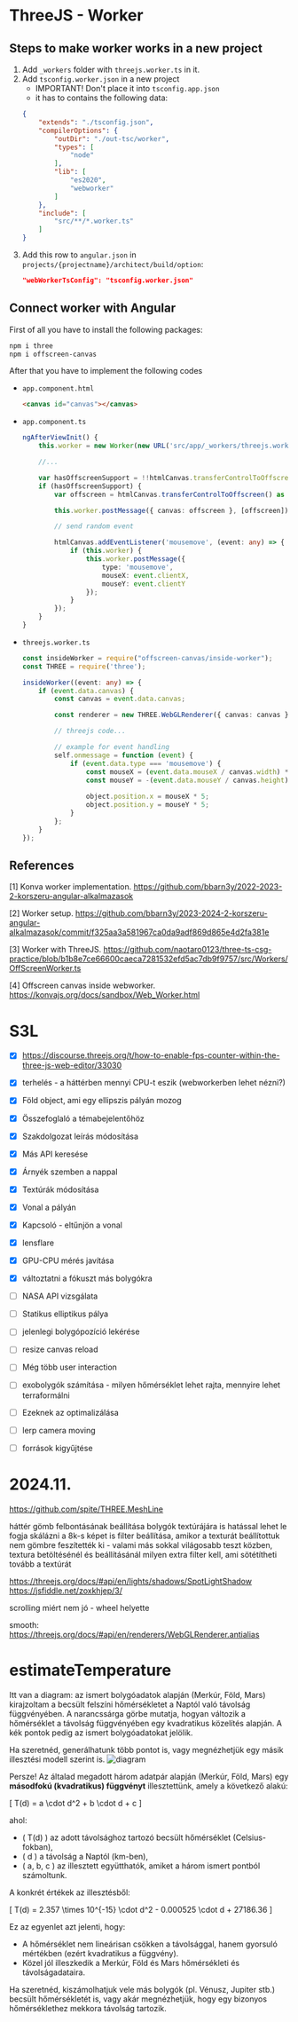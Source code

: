# ThreeJS - Worker

## Steps to make worker works in a new project

1. Add `_workers` folder with `threejs.worker.ts` in it.
2. Add `tsconfig.worker.json` in a new project
    - IMPORTANT! Don't place it into `tsconfig.app.json`
    - it has to contains the following data:
    ```json
    {
        "extends": "./tsconfig.json",
        "compilerOptions": {
            "outDir": "./out-tsc/worker",
            "types": [
                "node"
            ],
            "lib": [
                "es2020",
                "webworker"
            ]
        },
        "include": [
            "src/**/*.worker.ts"
        ]
    }
    ```
3. Add this row to `angular.json` in `projects/{projectname}/architect/build/option`:
    ```json
    "webWorkerTsConfig": "tsconfig.worker.json"
    ```

## Connect worker with Angular
First of all you have to install the following packages:
```sh
npm i three
npm i offscreen-canvas
```

After that you have to implement the following codes
- `app.component.html`
    ```html
    <canvas id="canvas"></canvas>
    ```

- `app.component.ts`
    ```ts
    ngAfterViewInit() {
        this.worker = new Worker(new URL('src/app/_workers/threejs.worker.ts', import.meta.url));

        //...

        var hasOffscreenSupport = !!htmlCanvas.transferControlToOffscreen;
        if (hasOffscreenSupport) {
            var offscreen = htmlCanvas.transferControlToOffscreen() as any;

            this.worker.postMessage({ canvas: offscreen }, [offscreen]);

            // send random event

            htmlCanvas.addEventListener('mousemove', (event: any) => {
                if (this.worker) {
                    this.worker.postMessage({
                        type: 'mousemove',
                        mouseX: event.clientX,
                        mouseY: event.clientY
                    });
                }
            });
        }
    }
    ```

- `threejs.worker.ts`
    ```ts
    const insideWorker = require("offscreen-canvas/inside-worker");
    const THREE = require('three');

    insideWorker((event: any) => {
        if (event.data.canvas) {
            const canvas = event.data.canvas;

            const renderer = new THREE.WebGLRenderer({ canvas: canvas });

            // threejs code...

            // example for event handling
            self.onmessage = function (event) {
                if (event.data.type === 'mousemove') {
                    const mouseX = (event.data.mouseX / canvas.width) * 2 - 1;
                    const mouseY = -(event.data.mouseY / canvas.height) * 2 + 1;
                    
                    object.position.x = mouseX * 5;
                    object.position.y = mouseY * 5;
                }
            };
        }
    });
    ```

## References

[1] Konva worker implementation. https://github.com/bbarn3y/2022-2023-2-korszeru-angular-alkalmazasok

[2] Worker setup. https://github.com/bbarn3y/2023-2024-2-korszeru-angular-alkalmazasok/commit/f325aa3a581967ca0da9adf869d865e4d2fa381e

[3] Worker with ThreeJS. https://github.com/naotaro0123/three-ts-csg-practice/blob/b1b8e7ce66600caeca7281532efd5ac7db9f9757/src/Workers/OffScreenWorker.ts

[4] Offscreen canvas inside webworker. https://konvajs.org/docs/sandbox/Web_Worker.html


# S3L

- [x] https://discourse.threejs.org/t/how-to-enable-fps-counter-within-the-three-js-web-editor/33030
- [x] terhelés - a háttérben mennyi CPU-t eszik (webworkerben lehet nézni?)
- [x] Föld object, ami egy ellipszis pályán mozog
- [x] Összefoglaló a témabejelentőhöz
- [x] Szakdolgozat leírás módosítása
- [x] Más API keresése
- [x] Árnyék szemben a nappal
- [x] Textúrák módosítása
- [x] Vonal a pályán
- [x] Kapcsoló - eltűnjön a vonal
- [x] lensflare
- [x] GPU-CPU mérés javítása
- [x] változtatni a fókuszt más bolygókra
- [ ] NASA API vizsgálata
- [ ] Statikus elliptikus pálya
- [ ] jelenlegi bolygópozíció lekérése
- [ ] resize canvas reload
- [ ] Még több user interaction
- [ ] exobolygók számítása - milyen hőmérséklet lehet rajta, mennyire lehet terraformálni
- [ ] Ezeknek az optimalizálása
- [ ] lerp camera moving

- [ ] források kigyűjtése

# 2024.11.


https://github.com/spite/THREE.MeshLine


háttér gömb felbontásának beállítása
bolygók textúrájára is hatással lehet
    le fogja skálázni a 8k-s képet is
    filter beállítása, amikor a texturát beállítottuk
    nem gömbre feszítették ki - valami más
    sokkal világosabb teszt közben, textura betöltésénél és beállításánál milyen extra filter kell, ami sötétítheti tovább a textúrát

https://threejs.org/docs/#api/en/lights/shadows/SpotLightShadow
https://jsfiddle.net/zoxkhjep/3/

scrolling miért nem jó - wheel helyette


smooth:
https://threejs.org/docs/#api/en/renderers/WebGLRenderer.antialias

# estimateTemperature
Itt van a diagram: az ismert bolygóadatok alapján (Merkúr, Föld, Mars) kirajzoltam a becsült felszíni hőmérsékletet a Naptól való távolság függvényében. A narancssárga görbe mutatja, hogyan változik a hőmérséklet a távolság függvényében egy kvadratikus közelítés alapján. A kék pontok pedig az ismert bolygóadatokat jelölik.

Ha szeretnéd, generálhatunk több pontot is, vagy megnézhetjük egy másik illesztési modell szerint is.
![diagram](image.png)

Persze! Az általad megadott három adatpár alapján (Merkúr, Föld, Mars) egy **másodfokú (kvadratikus) függvényt** illesztettünk, amely a következő alakú:

\[
T(d) = a \cdot d^2 + b \cdot d + c
\]

ahol:
- \( T(d) \) az adott távolsághoz tartozó becsült hőmérséklet (Celsius-fokban),
- \( d \) a távolság a Naptól (km-ben),
- \( a, b, c \) az illesztett együtthatók, amiket a három ismert pontból számoltunk.

A konkrét értékek az illesztésből:

\[
T(d) = 2.357 \times 10^{-15} \cdot d^2 - 0.000525 \cdot d + 27186.36
\]

Ez az egyenlet azt jelenti, hogy:
- A hőmérséklet nem lineárisan csökken a távolsággal, hanem gyorsuló mértékben (ezért kvadratikus a függvény).
- Közel jól illeszkedik a Merkúr, Föld és Mars hőmérsékleti és távolságadataira.

Ha szeretnéd, kiszámolhatjuk vele más bolygók (pl. Vénusz, Jupiter stb.) becsült hőmérsékletét is, vagy akár megnézhetjük, hogy egy bizonyos hőmérséklethez mekkora távolság tartozik.